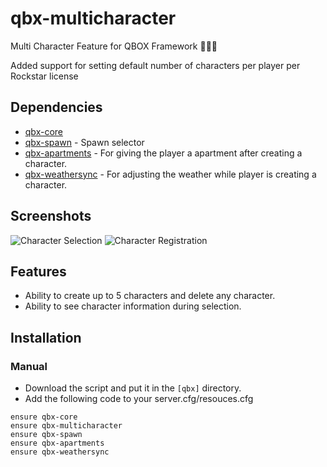# qbx-multicharacter
Multi Character Feature for QBOX Framework :people_holding_hands:

Added support for setting default number of characters per player per Rockstar license

## Dependencies
- [qbx-core](https://github.com/Qbox-project/qbx-core)
- [qbx-spawn](https://github.com/Qbox-project/qbx-spawn) - Spawn selector
- [qbx-apartments](https://github.com/Qbox-project/qbx-apartments) - For giving the player a apartment after creating a character.
- [qbx-weathersync](https://github.com/Qbox-project/qbx-weathersync) - For adjusting the weather while player is creating a character.

## Screenshots
![Character Selection](https://cdn.izmystic.dev/images/n96bfssu.jpg)
![Character Registration](https://cdn.izmystic.dev/images/gs2nucbw.jpg)

## Features
- Ability to create up to 5 characters and delete any character.
- Ability to see character information during selection.

## Installation
### Manual
- Download the script and put it in the `[qbx]` directory.
- Add the following code to your server.cfg/resouces.cfg
```
ensure qbx-core
ensure qbx-multicharacter
ensure qbx-spawn
ensure qbx-apartments
ensure qbx-weathersync
```
